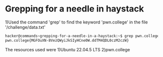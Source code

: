 # Grepping for a needle in haystack

1)Used the command 'grep' to find the keyword 'pwn.college' in the file '/challenge/data.txt'

```bash
hacker@commands~grepping-for-a-needle-in-a-haystack:~$ grep pwn.college /challenge/data.txt
pwn.college{MGFOuXN-8VezQWyiJkSIyHCne0W.ddTM4QDL0czM2czW}
```

The resources used were
1)Ubuntu 22.04.5 LTS
2)pwn.college
